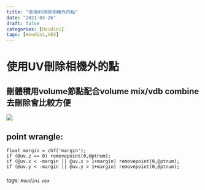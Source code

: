 ```yaml
---
title: "使用UV刪除相機外的點"
date: "2021-03-26"
draft: false
categories: [Houdini]
tags: [Houdini,VEX]
---
```

# 使用UV刪除相機外的點

刪體積用volume節點配合volume mix/vdb combine去刪除會比較方便
---

![](https://i.imgur.com/MTlr7Ul.png)

point wrangle:
---

```
float margin = chf('margin');
if (@uv.z == 0) removepoint(0,@ptnum);
if (@uv.x < -margin || @uv.x > 1+margin) removepoint(0,@ptnum);
if (@uv.y < -margin || @uv.y > 1+margin) removepoint(0,@ptnum);
```

###### tags: `Houdini` `vex`